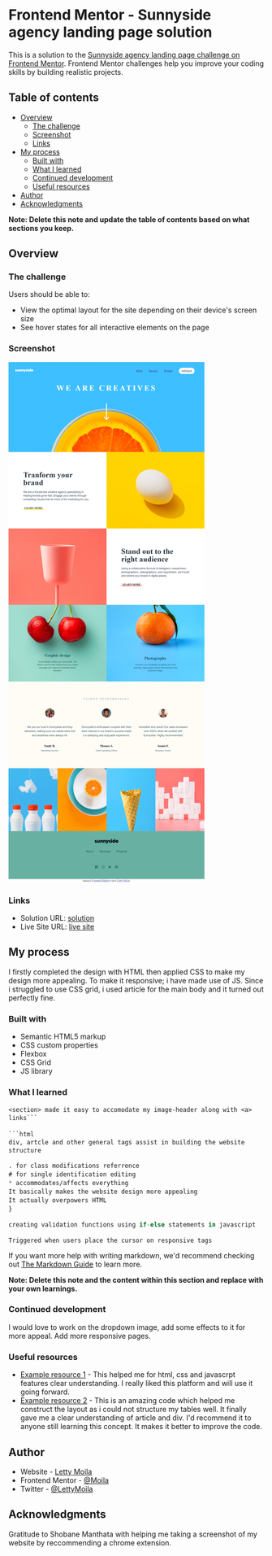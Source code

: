 # Frontend Mentor - Sunnyside agency landing page solution

This is a solution to the [Sunnyside agency landing page challenge on Frontend Mentor](https://www.frontendmentor.io/challenges/sunnyside-agency-landing-page-7yVs3B6ef). Frontend Mentor challenges help you improve your coding skills by building realistic projects.

## Table of contents

- [Overview](#overview)
  - [The challenge](#the-challenge)
  - [Screenshot](#screenshot)
  - [Links](#links)
- [My process](#my-process)
  - [Built with](#built-with)
  - [What I learned](#what-i-learned)
  - [Continued development](#continued-development)
  - [Useful resources](#useful-resources)
- [Author](#author)
- [Acknowledgments](#acknowledgments)

**Note: Delete this note and update the table of contents based on what sections you keep.**

## Overview

### The challenge

Users should be able to:

- View the optimal layout for the site depending on their device's screen size
- See hover states for all interactive elements on the page

### Screenshot

![](./screencapture-file-C-Users-Kganya-Downloads-sunnyside-agency-landing-page-main-1-sunnyside-agency-landing-page-main-index-html-2022-02-28-18_47_04.png)

### Links

- Solution URL: [solution](https://github.com/LettyMoila/sunnyside-agency-landing-page)
- Live Site URL: [live site](https://lettymoila.github.io/sunnyside-agency-landing-page/)

## My process
I firstly completed the design with HTML then applied CSS to make my design more appealing. To make it responsive; i have made use of JS. Since i struggled to use CSS grid, i used article for the main body and it turned out perfectly fine. 
### Built with

- Semantic HTML5 markup
- CSS custom properties
- Flexbox
- CSS Grid
- JS library

### What I learned

```
<section> made it easy to accomodate my image-header along with <a> links```

```html
div, artcle and other general tags assist in building the website structure
```

```css
. for class modifications referrence
# for single identification editing
* accommodates/affects everything
It basically makes the website design more appealing
It actually overpowers HTML
}
```

```js
creating validation functions using if-else statements in javascript
```
```See hover states for all interactive elements on the page
Triggered when users place the cursor on responsive tags
```

If you want more help with writing markdown, we'd recommend checking out [The Markdown Guide](https://www.markdownguide.org/) to learn more.

**Note: Delete this note and the content within this section and replace with your own learnings.**

### Continued development

I would love to work on the dropdown image, add some effects to it for more appeal.
Add more responsive pages.

### Useful resources

- [Example resource 1](https://www.w3schools.com/) - This helped me for html, css and javascrpt features clear understanding. I really liked this platform and will use it going forward.
- [Example resource 2](https://github.com/uzoway/sunnyside-agency-landing-page) - This is an amazing code which helped me construct the layout as i could not structure my tables well. It finally gave me a clear understanding of article and div. I'd recommend it to anyone still learning this concept. It makes it better to improve the code.

## Author

- Website - [Letty Moila](https://lettymoila.github.io/sunnyside-agency-landing-page/)
- Frontend Mentor - [@Moila](https://www.frontendmentor.io/profile/LettyMoila)
- Twitter - [@LettyMoila](https://www.twitter.com/Letty_Moila)

## Acknowledgments

Gratitude to Shobane Manthata with helping me taking a screenshot of my website by reccommending a chrome extension.

